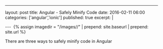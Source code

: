 ---
layout: post
title: Angular - Safely Minify Code 
date: 2016-02-11 06:00
categories: ['angular','ionic']
published: true
excerpt: |

--- 
{% assign imagedir = "/images//" | prepend: site.baseurl | prepend: site.url %}

There are three ways to safely  minify code in Angular 

